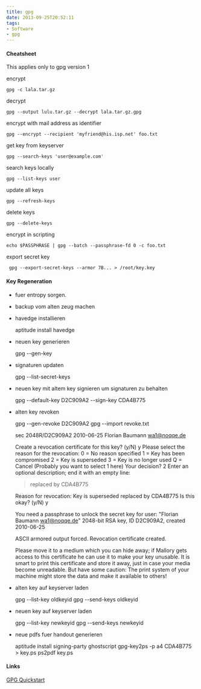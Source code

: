 ```yaml
---
title: gpg
date: 2013-09-25T20:52:11
tags:
- Software
- gpg
---
```


#### Cheatsheet

This applies only to gpg version 1

encrypt

    gpg -c lala.tar.gz

decrypt

    gpg --output lulu.tar.gz --decrypt lala.tar.gz.gpg

encrypt with mail address as identifier

    gpg --encrypt --recipient 'myfriend@his.isp.net' foo.txt

get key from keyserver

    gpg --search-keys 'user@example.com'

search keys locally

    gpg --list-keys user

update all keys

    gpg --refresh-keys

delete keys

    gpg --delete-keys

encrypt in scripting

    echo $PASSPHRASE | gpg --batch --passphrase-fd 0 -c foo.txt

export secret key

     gpg --export-secret-keys --armor 7B... > /root/key.key

#### Key Regeneration

* fuer entropy sorgen.
* backup vom alten zeug machen
* havedge installieren

    aptitude install havedge

* neuen key generieren

    gpg --gen-key

* signaturen updaten

    gpg --list-secret-keys

* neuen key mit altem key signieren um signaturen zu behalten

    gpg --default-key D2C909A2 --sign-key CDA4B775

* alten key revoken

    gpg --gen-revoke D2C909A2
    gpg --import revoke.txt

    sec  2048R/D2C909A2 2010-06-25 Florian Baumann <wa1@noqqe.de>

    Create a revocation certificate for this key? (y/N) y
    Please select the reason for the revocation:
      0 = No reason specified
      1 = Key has been compromised
      2 = Key is superseded
      3 = Key is no longer used
      Q = Cancel
    (Probably you want to select 1 here)
    Your decision? 2
    Enter an optional description; end it with an empty line:
    > replaced by CDA4B775
    >
    Reason for revocation: Key is superseded
    replaced by CDA4B775
    Is this okay? (y/N) y

    You need a passphrase to unlock the secret key for
    user: "Florian Baumann <wa1@noqqe.de>"
    2048-bit RSA key, ID D2C909A2, created 2010-06-25

    ASCII armored output forced.
    Revocation certificate created.

    Please move it to a medium which you can hide away; if Mallory gets
    access to this certificate he can use it to make your key unusable.
    It is smart to print this certificate and store it away, just in case
    your media become unreadable.  But have some caution:  The print system of
    your machine might store the data and make it available to others!

* alten key auf keyserver laden

    gpg --list-key oldkeyid
    gpg --send-keys oldkeyid

* neuen key auf keyserver laden

    gpg --list-key newkeyid
    gpg --send-keys newkeyid

* neue pdfs fuer handout generieren

    aptitude install signing-party ghostscript
    gpg-key2ps -p a4 CDA4B775 > key.ps
    ps2pdf key.ps

#### Links

[GPG Quickstart](http://www.madboa.com/geek/gpg-quickstart/)
